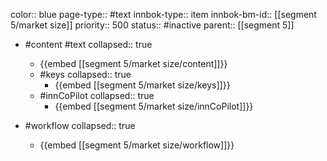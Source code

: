 color:: blue
page-type:: #text
innbok-type:: item
innbok-bm-id:: [[segment 5/market size]]
priority:: 500
status:: #inactive
parent:: [[segment 5]]

- #content #text
  collapsed:: true
	- {{embed [[segment 5/market size/content]]}}
  - #keys
    collapsed:: true
	  - {{embed [[segment 5/market size/keys]]}}
  - #innCoPilot
    collapsed:: true
	  - {{embed [[segment 5/market size/innCoPilot]]}}

- #workflow
  collapsed:: true
	- {{embed [[segment 5/market size/workflow]]}}






